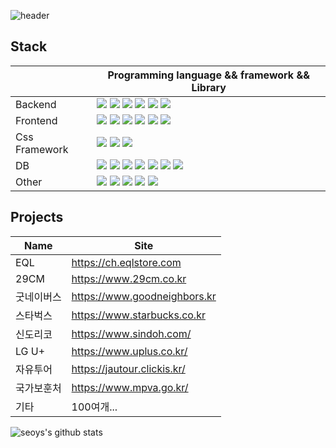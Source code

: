 ![header](https://capsule-render.vercel.app/api?type=Waving&color=auto&height=200&section=header&text=seo.y.s&fontSize=50)

## Stack
|               | Programming language && framework && Library                                    |
|---------------|-------------------------------           |
|Backend        | <img src="https://img.shields.io/badge/Node.js-339933?style=flat-square&logo=Node.js&logoColor=white"/> <img src="https://img.shields.io/badge/Python-3776AB?style=flat-square&logo=Python&logoColor=white"/> <img src="https://img.shields.io/badge/Django-092E20?style=flat-square&logo=Django&logoColor=white"/> <img src="https://img.shields.io/badge/Java-007396?style=flat-square&logo=Java&logoColor=white"/> <img src="https://img.shields.io/badge/Spring-6DB33F?style=flat-square&logo=Spring&logoColor=white"/> <img src="https://img.shields.io/badge/PHP-777BB4?style=flat-square&logo=PHP&logoColor=white"/>                        |
|Frontend        | <img src="https://img.shields.io/badge/JavaScript-F7DF1E?style=flat-square&logo=JavaScript&logoColor=white"/> <img src="https://img.shields.io/badge/TypeScript-3178C6?style=flat-square&logo=TypeScript&logoColor=white"/> <img src="https://img.shields.io/badge/React-61DAFB?style=flat-square&logo=React&logoColor=white"/> <img src="https://img.shields.io/badge/Vue.js-4FC08D?style=flat-square&logo=Vue.js&logoColor=white"/> <img src="https://img.shields.io/badge/Svelte-FF3E00?style=flat-square&logo=Svelte&logoColor=white"/> <img src="https://img.shields.io/badge/Next.js-000000?style=flat-square&logo=Next.js&logoColor=white"/>                   |
|Css Framework        | <img src="https://img.shields.io/badge/Tailwind CSS-06B6D4?style=flat-square&logo=Tailwind CSS&logoColor=white"/> <img src="https://img.shields.io/badge/Bootstrap-7952B3?style=flat-square&logo=Bootstrap&logoColor=white"/> <img src="https://img.shields.io/badge/Material Design-757575?style=flat-square&logo=Material Design&logoColor=white"/>                    |
|DB             | <img src="https://img.shields.io/badge/MongoDB-47A248?style=flat-square&logo=MongoDB&logoColor=white"/> <img src="https://img.shields.io/badge/PostgreSQL-4169E1?style=flat-square&logo=PostgreSQL&logoColor=white"/> <img src="https://img.shields.io/badge/MySQL-4479A1?style=flat-square&logo=MySQL&logoColor=white"/> <img src="https://img.shields.io/badge/Microsoft SQL Server-CC2927?style=flat-square&logo=Microsoft SQL Server&logoColor=white"/> <img src="https://img.shields.io/badge/MariaDB-003545?style=flat-square&logo=MariaDB&logoColor=white"/> <img src="https://img.shields.io/badge/Oracle-F80000?style=flat-square&logo=Oracle&logoColor=white"/> <img src="https://img.shields.io/badge/Redis-DC382D?style=flat-square&logo=Redis&logoColor=white"/>   |
|Other          | <img src="https://img.shields.io/badge/GraphQL-E10098?style=flat-square&logo=GraphQL&logoColor=white"/> <img src="https://img.shields.io/badge/Apollo GraphQL-311C87?style=flat-square&logo=Apollo GraphQL&logoColor=white"/> <img src="https://img.shields.io/badge/Git-F05032?style=flat-square&logo=Git&logoColor=white"/> <img src="https://img.shields.io/badge/Docker-2496ED?style=flat-square&logo=Docker&logoColor=white"/> <img src="https://img.shields.io/badge/Webpack-8DD6F9?style=flat-square&logo=Webpack&logoColor=white"/>         |



## Projects

| Name | Site |
| ------ | ------ |
| EQL | https://ch.eqlstore.com |
| 29CM | https://www.29cm.co.kr |
| 굿네이버스 | https://www.goodneighbors.kr |
| 스타벅스 | https://www.starbucks.co.kr |
| 신도리코 | https://www.sindoh.com/ |
| LG U+ | https://www.uplus.co.kr/ |
| 자유투어 | https://jautour.clickis.kr/ |
| 국가보훈처 | https://www.mpva.go.kr/ |
| 기타 | 100여개... |

![seoys's github stats](https://github-readme-stats.vercel.app/api?username=seoys&show_icons=true)
